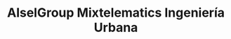---
title: "AlselGroup Mixtelematics Ingeniería Urbana"
url: /santo-domingo-oeste/alselgroup-mixtelematics-ingenieria-urbana/
shop: exterior
---